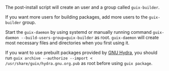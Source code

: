 The post-install script will create an user and a group called `guix-builder`.

If you want more users for building packages, add more users to the
`guix-builder` group.

Start the `guix-daemon` by using systemd or manually running command
`guix-daemon --build-users-group=guix-builder` as root. `guix-daemon`
will create most necessary files and directories when you first using it.

If you want to use prebuilt packages provided by
[GNU Hydra](http://hydra.gnu.org), you should run
`guix archive --authorize --import < /usr/share/guix/hydra.gnu.org.pub`
as root before using `guix package`.
